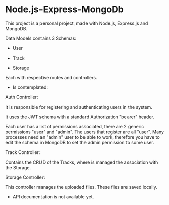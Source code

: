 # Node.js-Express-MongoDb
This project is a personal project, made with Node.js, Express.js and MongoDB. 

Data Models contains 3 Schemas: 

* User

* Track

* Storage

Each with respective routes and controllers.

* Is contemplated:

Auth Controller: 

It is responsible for registering and authenticating users in the system.

It uses the JWT schema with a standard Authorization "bearer" header.

Each user has a list of permissions associated, there are 2 generic permissions "user" and "admin". The users that register are all "user".
Many processes need an "admin" user to be able to work, therefore you have to edit the schema in MongoDB to set the admin permission to some user.

Track Controller: 

Contains the CRUD of the Tracks, where is managed the association with the Storage. 

Storage Controller:

This controller manages the uploaded files. These files are saved locally.

* API documentation is not available yet.
